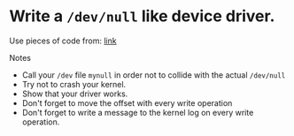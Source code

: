 # Write a `/dev/null` like device driver.

Use pieces of code from:
[link](https://github.com/veltzer/demos-linux/tree/master/src/kernel_standalone/mynull)

Notes
* Call your `/dev` file `mynull` in order not to collide with the actual `/dev/null`
* Try not to crash your kernel.
* Show that your driver works.
* Don't forget to move the offset with every write operation
* Don't forget to write a message to the kernel log on every write operation.
